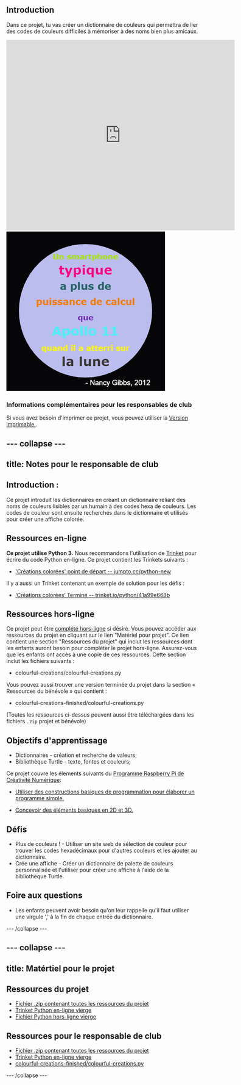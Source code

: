 ## Introduction

Dans ce projet, tu vas créer un dictionnaire de couleurs qui permettra de lier des codes de couleurs difficiles à mémoriser à des noms bien plus amicaux.

<div class="trinket">
  <iframe src="https://trinket.io/embed/python/97822f48b7?outputOnly=true&start=result" width="600" height="500" frameborder="0" marginwidth="0" marginheight="0" allowfullscreen>
  </iframe>
  <img src="images/colourful-finished.png">
</div>

### Informations complémentaires pour les responsables de club

Si vous avez besoin d'imprimer ce projet, vous pouvez utiliser la [ Version imprimable ](https://projects.raspberrypi.org/en/projects/colourful-creations/print).

## \--- collapse \---

## title: Notes pour le responsable de club

## Introduction :

Ce projet introduit les dictionnaires en créant un dictionnaire reliant des noms de couleurs lisibles par un humain à des codes hexa de couleurs. Les codes de couleur sont ensuite recherchés dans le dictionnaire et utilisés pour créer une affiche colorée.

## Ressources en-ligne

**Ce projet utilise Python 3.** Nous recommandons l'utilisation de [Trinket](https://trinket.io/) pour écrire du code Python en-ligne. Ce projet contient les Trinkets suivants :

* ['Créations colorées' point de départ -- jumpto.cc/python-new](http://jumpto.cc/python-new)

Il y a aussi un Trinket contenant un exemple de solution pour les défis :

* [‘Créations colorées’ Terminé -- trinket.io/python/41a99e668b](https://trinket.io/python/97822f48b7)

## Ressources hors-ligne

Ce projet peut être [complété hors-ligne](https://www.codeclubprojects.org/en-GB/resources/python-working-offline/) si désiré. Vous pouvez accéder aux ressources du projet en cliquant sur le lien "Matériel pour projet". Ce lien contient une section "Ressources du projet" qui inclut les ressources dont les enfants auront besoin pour compléter le projet hors-ligne. Assurez-vous que les enfants ont accès à une copie de ces ressources. Cette section inclut les fichiers suivants :

* colourful-creations/colourful-creations.py

Vous pouvez aussi trouver une version terminée du projet dans la section « Ressources du bénévole » qui contient :

* colourful-creations-finished/colourful-creations.py

(Toutes les ressources ci-dessus peuvent aussi être téléchargées dans les fichiers `.zip` projet et bénévole)

## Objectifs d'apprentissage

* Dictionnaires - création et recherche de valeurs;
* Bibliothèque Turtle - texte, fontes et couleurs;

Ce projet couvre les élements suivants du [Programme Raspberry Pi de Créativité Numérique](http://rpf.io/curriculum):

* [Utiliser des constructions basiques de programmation pour élaborer un programme simple.](https://www.raspberrypi.org/curriculum/programming/creator)

* [Concevoir des éléments basiques en 2D et 3D.](https://www.raspberrypi.org/curriculum/design/creator)

## Défis

* Plus de couleurs ! - Utiliser un site web de sélection de couleur pour trouver les codes hexadécimaux pour d'autres couleurs et les ajouter au dictionnaire. 
* Crée une affiche - Créer un dictionnaire de palette de couleurs personnalisée et l'utiliser pour créer une affiche à l'aide de la bibliothèque Turtle. 

## Foire aux questions

* Les enfants peuvent avoir besoin qu'on leur rappelle qu'il faut utiliser une virgule ',' à la fin de chaque entrée du dictionnaire. 

\--- /collapse \---

## \--- collapse \---

## title: Matértiel pour le projet

## Ressources du projet

* [Fichier .zip contenant toutes les ressources du projet](resources/colourful-creations-project-resources.zip)
* [Trinket Python en-ligne vierge](http://jumpto.cc/python-new)
* [Fichier Python hors-ligne vierge](resources/new-new.py)

## Ressources pour le responsable de club

* [Fichier .zip contenant toutes les ressources du projet](resources/colourful-creations-volunteer-resources.zip)
* [Trinket Python en-ligne vierge](https://trinket.io/python/97822f48b7)
* [colourful-creations-finished/colourful-creations.py](resources/colourful-creations-finished-colourful-creations.py)

\--- /collapse \---